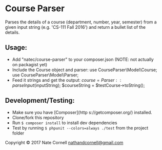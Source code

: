 # Course Parser
Parses the details of a course (department, number, year, semester) from a given
input string (e.g. 'CS-111 Fall 2016') and return a bullet list of the details.

## Usage:
- Add "natec/course-parser" to your composer.json (NOTE: not actually on packagist yet)
- Include the Course object and parser:
    use CourseParser\Model\Course;
    use CourseParser\Model\Parser;
- Feed it strings and get the output:
    $course = Parser::parseInput($inputString);
    $courseString = $testCourse->toString();

## Development/Testing:
- Make sure you have [Composer](http s://getcomposer.org/) installed.
- Clone/fork this repository
- Run ```$ composer install``` to install dev dependencies
- Test by running ```$ phpunit --colors=always ./test``` from the project folder

Copyright © 2017 Nate Cornell <nathandcornell@gmail.com>
